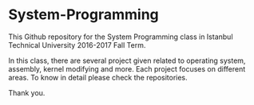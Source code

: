 # System-Programming

This Github repository for the System Programming class in Istanbul Technical University 2016-2017 Fall Term.

In this class, there are several project given related to operating system, assembly, kernel modifying and more.
Each project focuses on different areas. To know in detail please check the repositories.

Thank you.

